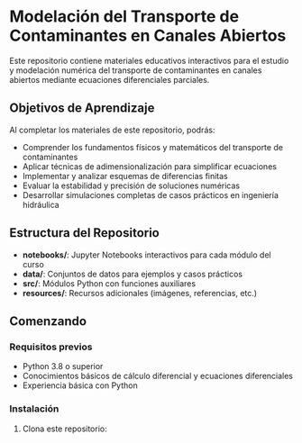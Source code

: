 # Modelación del Transporte de Contaminantes en Canales Abiertos

Este repositorio contiene materiales educativos interactivos para el estudio y modelación numérica del transporte de contaminantes en canales abiertos mediante ecuaciones diferenciales parciales.

## Objetivos de Aprendizaje

Al completar los materiales de este repositorio, podrás:

- Comprender los fundamentos físicos y matemáticos del transporte de contaminantes
- Aplicar técnicas de adimensionalización para simplificar ecuaciones
- Implementar y analizar esquemas de diferencias finitas
- Evaluar la estabilidad y precisión de soluciones numéricas
- Desarrollar simulaciones completas de casos prácticos en ingeniería hidráulica

## Estructura del Repositorio

- **notebooks/**: Jupyter Notebooks interactivos para cada módulo del curso
- **data/**: Conjuntos de datos para ejemplos y casos prácticos
- **src/**: Módulos Python con funciones auxiliares
- **resources/**: Recursos adicionales (imágenes, referencias, etc.)

## Comenzando

### Requisitos previos

- Python 3.8 o superior
- Conocimientos básicos de cálculo diferencial y ecuaciones diferenciales
- Experiencia básica con Python

### Instalación

1. Clona este repositorio: